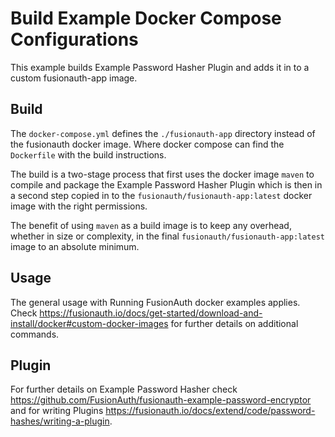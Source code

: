 # Build Example Docker Compose Configurations

This example builds Example Password Hasher Plugin and adds it in to a custom fusionauth-app image.

## Build

The `docker-compose.yml` defines the `./fusionauth-app` directory instead of the fusionauth docker image. Where docker compose can find the `Dockerfile` with the build instructions.

The build is a two-stage process that first uses the docker image `maven` to compile and package the Example Password Hasher Plugin which is then in a second step copied in to the `fusionauth/fusionauth-app:latest` docker image with the right permissions.

The benefit of using `maven` as a build image is to keep any overhead, whether in size or complexity, in the final `fusionauth/fusionauth-app:latest` image to an absolute minimum.

## Usage

The general usage with Running FusionAuth docker examples applies. Check https://fusionauth.io/docs/get-started/download-and-install/docker#custom-docker-images for further details on additional commands.

## Plugin

For further details on Example Password Hasher check https://github.com/FusionAuth/fusionauth-example-password-encryptor and for writing Plugins https://fusionauth.io/docs/extend/code/password-hashes/writing-a-plugin. 